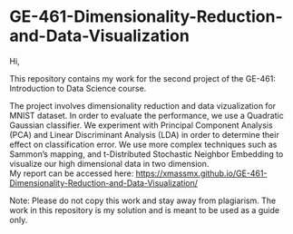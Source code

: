 # GE-461-Dimensionality-Reduction-and-Data-Visualization

Hi, 

This repository contains my work for the second project of the GE-461: Introduction to Data Science course. 

The project involves dimensionality reduction and data vizualization for MNIST dataset. In order to evaluate the performance, we use a Quadratic Gaussian classifier. 
We experiment with Principal  Component  Analysis  (PCA) and Linear  Discriminant  Analysis  (LDA) in order  to determine  their  effect  on  classification  error.
We  use  more  complex  techniques  such  as Sammon’s mapping, and t-Distributed  Stochastic  Neighbor  Embedding  to  visualize  our  high dimensional data in two dimension.  
My report can be accessed here: https://xmassmx.github.io/GE-461-Dimensionality-Reduction-and-Data-Visualization/

Note: Please do not copy this work and stay away from plagiarism. The work in this repository is my solution and is meant to be used as a guide only.
